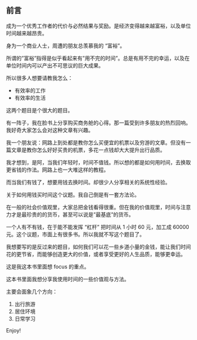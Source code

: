 ## 前言

成为一个优秀工作者的代价与必然结果与奖励。是经济变得越来越富裕，以及单位时间越来越昂贵。

身为一个商业人士，周遭的朋友总羡慕我的 “富裕”。

所谓的”富裕”指得是似乎看起来有”用不完的时间”。总是有用不完的幸运，以及在单位时间内可以产出不可思议的巨大成果。

所以很多人想要请教我怎么：

* 有效率的工作
* 有效率的生活

这两个题目是个很大的题目。

有一阵子，我在脸书上分享购买商务舱的心得。那一篇受到许多朋友的热烈回响。我好奇大家怎么会对这种文章有兴趣。

我一个朋友说：网路上到处都是教你怎么买便宜的机票以及穷游的文章。但没有一篇文章是教你怎么好好买贵的机票，多花一点钱却大大提升出行品质。

我才想到，是阿，当我们年轻时，时间不值钱。所以想的都是如何用时间，去换取更省钱的作法。网路上也一大堆这样的教程。

而当我们有钱了，想要用钱去换时间。却很少人分享相关的系统性经验。

关于如何用钱买时间这个议题。我自己倒是有一套方法论。

在一般的社会价值观里，大家总把金钱看得很重。但在我的价值观里，时间与注意力才是最珍贵的的货币，甚至可以说是”最基底”的货币。

一个人有不有钱，在于能不能发挥 “杠杆” 把时间从 1 小时 60 元，加工成 60000 元。这个议题，市面上有很多书。所以我就不写这个题目了。

我想要写的是反过来的题目，如何我们可以花一些乡道小量的金钱，能让我们时间花的更节省，而能够创造更大的价值，或者享受更好的人生品质，能够更幸运。

这是我这本书里面想 focus 的重点。

这本书里面我想分享我使用时间的一些价值观与方法。

主要会面象几个方向：

1. 出行旅游
2. 居住环境
3. 日常学习

Enjoy!
